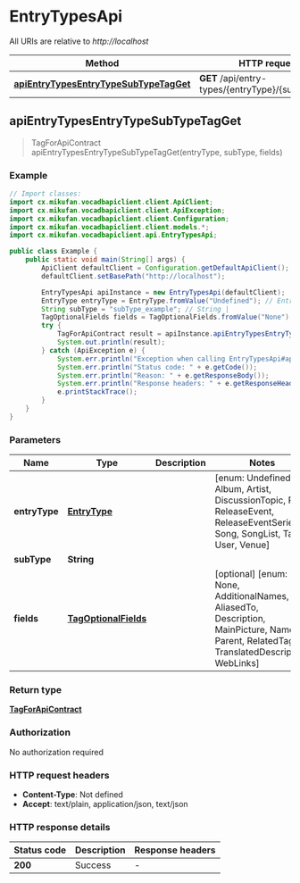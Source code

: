 # EntryTypesApi

All URIs are relative to *http://localhost*

Method | HTTP request | Description
------------- | ------------- | -------------
[**apiEntryTypesEntryTypeSubTypeTagGet**](EntryTypesApi.md#apiEntryTypesEntryTypeSubTypeTagGet) | **GET** /api/entry-types/{entryType}/{subType}/tag | 



## apiEntryTypesEntryTypeSubTypeTagGet

> TagForApiContract apiEntryTypesEntryTypeSubTypeTagGet(entryType, subType, fields)



### Example

```java
// Import classes:
import cx.mikufan.vocadbapiclient.client.ApiClient;
import cx.mikufan.vocadbapiclient.client.ApiException;
import cx.mikufan.vocadbapiclient.client.Configuration;
import cx.mikufan.vocadbapiclient.client.models.*;
import cx.mikufan.vocadbapiclient.api.EntryTypesApi;

public class Example {
    public static void main(String[] args) {
        ApiClient defaultClient = Configuration.getDefaultApiClient();
        defaultClient.setBasePath("http://localhost");

        EntryTypesApi apiInstance = new EntryTypesApi(defaultClient);
        EntryType entryType = EntryType.fromValue("Undefined"); // EntryType | 
        String subType = "subType_example"; // String | 
        TagOptionalFields fields = TagOptionalFields.fromValue("None"); // TagOptionalFields | 
        try {
            TagForApiContract result = apiInstance.apiEntryTypesEntryTypeSubTypeTagGet(entryType, subType, fields);
            System.out.println(result);
        } catch (ApiException e) {
            System.err.println("Exception when calling EntryTypesApi#apiEntryTypesEntryTypeSubTypeTagGet");
            System.err.println("Status code: " + e.getCode());
            System.err.println("Reason: " + e.getResponseBody());
            System.err.println("Response headers: " + e.getResponseHeaders());
            e.printStackTrace();
        }
    }
}
```

### Parameters


Name | Type | Description  | Notes
------------- | ------------- | ------------- | -------------
 **entryType** | [**EntryType**](.md)|  | [enum: Undefined, Album, Artist, DiscussionTopic, PV, ReleaseEvent, ReleaseEventSeries, Song, SongList, Tag, User, Venue]
 **subType** | **String**|  |
 **fields** | [**TagOptionalFields**](.md)|  | [optional] [enum: None, AdditionalNames, AliasedTo, Description, MainPicture, Names, Parent, RelatedTags, TranslatedDescription, WebLinks]

### Return type

[**TagForApiContract**](TagForApiContract.md)

### Authorization

No authorization required

### HTTP request headers

- **Content-Type**: Not defined
- **Accept**: text/plain, application/json, text/json

### HTTP response details
| Status code | Description | Response headers |
|-------------|-------------|------------------|
| **200** | Success |  -  |
